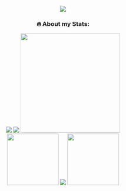<p align="center"> 
    <img src="https://readme-typing-svg.herokuapp.com?size=24&duration=4000&color=F7BF2E&center=true&multiline=true&width=800&height=150&lines=Welcome+to+my+GitHub+profile!;My+name+is+Egor+Gershevskiy;I'm+Data+Engineer;I'm+currently+studying+at+the+Data+Science" </a>
</p>

<!--
**HEKOCMOC/HEKOCMOC** is a ✨ _special_ ✨ repository because its `README.md` (this file) appears on your GitHub profile.

Here are some ideas to get you started:

- 🔭 I’m currently working on ...
- 🌱 I’m currently learning ...
- 👯 I’m looking to collaborate on ...
- 🤔 I’m looking for help with ...
- 💬 Ask me about ...
- 📫 How to reach me: ...
- 😄 Pronouns: ...
- ⚡ Fun fact: ...
-->

### <p align="center"> :fire: About my Stats: </p>

<p align="center">
    <img src="http://github-readme-streak-stats.herokuapp.com?user=HEKOCMOC&theme=great-gatsby&date_format=M%20j%5B%2C%20Y%5D">
    <img src="https://github-readme-stats.vercel.app/api?username=HEKOCMOC&show_icons=true&theme=great-gatsby&hide_rank=False&custom_title=Stats">
    <img src="https://activity-graph.herokuapp.com/graph?username=HEKOCMOC&bg_color=000000&line=ED7409&point=EDD809&color=DFA90C&hide_title=true" height="270px"> <br/>
    <img src="https://octodex.github.com/images/daftpunktocat-thomas.gif" height="140px"> 
    <img src="https://github-readme-stats.vercel.app/api/top-langs/?username=HEKOCMOC&layout=compact&theme=great-gatsby">
    <img src="https://octodex.github.com/images/daftpunktocat-guy.gif" height="140px">
</p>

